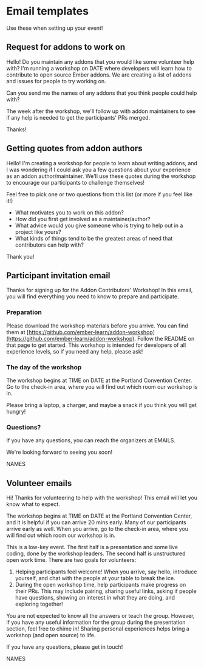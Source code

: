 # Email templates

Use these when setting up your event!

## Request for addons to work on

Hello! Do you maintain any addons that you would like some volunteer help with? I'm running a workshop on DATE where developers will learn how to contribute to open source Ember addons. We are creating a list of addons and issues for people to try working on.

Can you send me the names of any addons that you think people could help with?

The week after the workshop, we'll follow up with addon maintainers to see if any help is needed to get the participants' PRs merged.

Thanks!

## Getting quotes from addon authors

Hello! I'm creating a workshop for people to learn about writing addons, and I was wondering if I could ask you a few questions about your experience as an addon author/maintainer. We'll use these quotes during the workshop to encourage our participants to challenge themselves!

Feel free to pick one or two questions from this list (or more if you feel like it!)

- What motivates you to work on this addon?
- How did you first get involved as a maintainer/author?
- What advice would you give someone who is trying to help out in a project like yours?
- What kinds of things tend to be the greatest areas of need that contributors can help with?

Thank you!

## Participant invitation email

Thanks for signing up for the Addon Contributors' Workshop! In this email, you will find everything you need to know to prepare and participate.

### Preparation

Please download the workshop materials before you arrive. You can find them at [https://github.com/ember-learn/addon-workshop](https://github.com/ember-learn/addon-workshop). Follow the README on that page to get started. This workshop is intended for developers of all experience levels, so if you need any help, please ask!

### The day of the workshop

The workshop begins at TIME on DATE at the Portland Convention Center. Go to the check-in area, where you will find out which room our workshop is in.

Please bring a laptop, a charger, and maybe a snack if you think you will get hungry!

### Questions?

If you have any questions, you can reach the organizers at EMAILS.

We're looking forward to seeing you soon!

NAMES

## Volunteer emails

Hi! Thanks for volunteering to help with the workshop! This email will let you know what to expect.

The workshop begins at TIME on DATE at the Portland Convention Center, and it is helpful if you can arrive 20 mins early. Many of our participants arrive early as well. When you arrive, go to the check-in area, where you will find out which room our workshop is in.

This is a low-key event. The first half is a presentation and some live coding, done by the workshop leaders. The second half is unstructured open work time. There are two goals for volunteers:

1. Helping participants feel welcome! When you arrive, say hello, introduce yourself, and chat with the people at your table to break the ice.
2. During the open workshop time, help participants make progress on their PRs. This may include pairing, sharing useful links, asking if people have questions, showing an interest in what they are doing, and exploring together!

You are not expected to know all the answers or teach the group. However, if you have any useful information for the group during the presentation section, feel free to chime in! Sharing personal experiences helps bring a workshop (and open source) to life. 

If you have any questions, please get in touch!

NAMES
